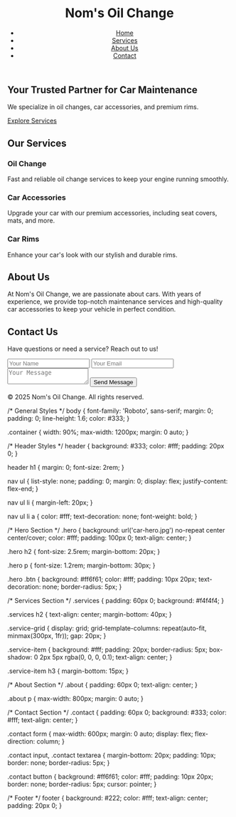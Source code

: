 <!DOCTYPE html>
<html lang="en">
<head>
  <meta charset="UTF-8">
  <meta name="viewport" content="width=device-width, initial-scale=1.0">
  <title>Nom's Oil Change - Car Maintenance & Accessories</title>
  <link rel="stylesheet" href="styles.css">
  <link href="https://fonts.googleapis.com/css2?family=Roboto:wght@400;700&display=swap" rel="stylesheet">
</head>
<body>
  <header>
    <div class="container">
      <h1>Nom's Oil Change</h1>
      <nav>
        <ul>
          <li><a href="#home">Home</a></li>
          <li><a href="#services">Services</a></li>
          <li><a href="#about">About Us</a></li>
          <li><a href="#contact">Contact</a></li>
        </ul>
      </nav>
    </div>
  </header>

  <section id="home" class="hero">
    <div class="container">
      <h2>Your Trusted Partner for Car Maintenance</h2>
      <p>We specialize in oil changes, car accessories, and premium rims.</p>
      <a href="#services" class="btn">Explore Services</a>
    </div>
  </section>

  <section id="services" class="services">
    <div class="container">
      <h2>Our Services</h2>
      <div class="service-grid">
        <div class="service-item">
          <h3>Oil Change</h3>
          <p>Fast and reliable oil change services to keep your engine running smoothly.</p>
        </div>
        <div class="service-item">
          <h3>Car Accessories</h3>
          <p>Upgrade your car with our premium accessories, including seat covers, mats, and more.</p>
        </div>
        <div class="service-item">
          <h3>Car Rims</h3>
          <p>Enhance your car's look with our stylish and durable rims.</p>
        </div>
      </div>
    </div>
  </section>

  <section id="about" class="about">
    <div class="container">
      <h2>About Us</h2>
      <p>At Nom's Oil Change, we are passionate about cars. With years of experience, we provide top-notch maintenance services and high-quality car accessories to keep your vehicle in perfect condition.</p>
    </div>
  </section>

  <section id="contact" class="contact">
    <div class="container">
      <h2>Contact Us</h2>
      <p>Have questions or need a service? Reach out to us!</p>
      <form>
        <input type="text" placeholder="Your Name" required>
        <input type="email" placeholder="Your Email" required>
        <textarea placeholder="Your Message" required></textarea>
        <button type="submit">Send Message</button>
      </form>
    </div>
  </section>

  <footer>
    <div class="container">
      <p>&copy; 2025 Nom's Oil Change. All rights reserved.</p>
    </div>
  </footer>
</body>
</html>
/* General Styles */
body {
  font-family: 'Roboto', sans-serif;
  margin: 0;
  padding: 0;
  line-height: 1.6;
  color: #333;
}

.container {
  width: 90%;
  max-width: 1200px;
  margin: 0 auto;
}

/* Header Styles */
header {
  background: #333;
  color: #fff;
  padding: 20px 0;
}

header h1 {
  margin: 0;
  font-size: 2rem;
}

nav ul {
  list-style: none;
  padding: 0;
  margin: 0;
  display: flex;
  justify-content: flex-end;
}

nav ul li {
  margin-left: 20px;
}

nav ul li a {
  color: #fff;
  text-decoration: none;
  font-weight: bold;
}

/* Hero Section */
.hero {
  background: url('car-hero.jpg') no-repeat center center/cover;
  color: #fff;
  padding: 100px 0;
  text-align: center;
}

.hero h2 {
  font-size: 2.5rem;
  margin-bottom: 20px;
}

.hero p {
  font-size: 1.2rem;
  margin-bottom: 30px;
}

.hero .btn {
  background: #ff6f61;
  color: #fff;
  padding: 10px 20px;
  text-decoration: none;
  border-radius: 5px;
}

/* Services Section */
.services {
  padding: 60px 0;
  background: #f4f4f4;
}

.services h2 {
  text-align: center;
  margin-bottom: 40px;
}

.service-grid {
  display: grid;
  grid-template-columns: repeat(auto-fit, minmax(300px, 1fr));
  gap: 20px;
}

.service-item {
  background: #fff;
  padding: 20px;
  border-radius: 5px;
  box-shadow: 0 2px 5px rgba(0, 0, 0, 0.1);
  text-align: center;
}

.service-item h3 {
  margin-bottom: 15px;
}

/* About Section */
.about {
  padding: 60px 0;
  text-align: center;
}

.about p {
  max-width: 800px;
  margin: 0 auto;
}

/* Contact Section */
.contact {
  padding: 60px 0;
  background: #333;
  color: #fff;
  text-align: center;
}

.contact form {
  max-width: 600px;
  margin: 0 auto;
  display: flex;
  flex-direction: column;
}

.contact input,
.contact textarea {
  margin-bottom: 20px;
  padding: 10px;
  border: none;
  border-radius: 5px;
}

.contact button {
  background: #ff6f61;
  color: #fff;
  padding: 10px 20px;
  border: none;
  border-radius: 5px;
  cursor: pointer;
}

/* Footer */
footer {
  background: #222;
  color: #fff;
  text-align: center;
  padding: 20px 0;
}
